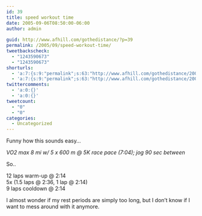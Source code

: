 ```yaml
---
id: 39
title: speed workout time
date: 2005-09-06T08:50:00-06:00
author: admin
  
guid: http://www.afhill.com/gothedistance/?p=39
permalink: /2005/09/speed-workout-time/
tweetbackscheck:
  - "1243590673"
  - "1243590673"
shorturls:
  - 'a:7:{s:9:"permalink";s:63:"http://www.afhill.com/gothedistance/2005/09/speed-workout-time/";s:7:"tinyurl";s:25:"http://tinyurl.com/de3k7v";s:4:"isgd";s:17:"http://is.gd/hfHy";s:5:"bitly";s:18:"http://bit.ly/K25L";s:5:"snipr";s:22:"http://snipr.com/aqwaq";s:5:"snurl";s:22:"http://snurl.com/aqwaq";s:7:"snipurl";s:24:"http://snipurl.com/aqwaq";}'
  - 'a:7:{s:9:"permalink";s:63:"http://www.afhill.com/gothedistance/2005/09/speed-workout-time/";s:7:"tinyurl";s:25:"http://tinyurl.com/de3k7v";s:4:"isgd";s:17:"http://is.gd/hfHy";s:5:"bitly";s:18:"http://bit.ly/K25L";s:5:"snipr";s:22:"http://snipr.com/aqwaq";s:5:"snurl";s:22:"http://snurl.com/aqwaq";s:7:"snipurl";s:24:"http://snipurl.com/aqwaq";}'
twittercomments:
  - 'a:0:{}'
  - 'a:0:{}'
tweetcount:
  - "0"
  - "0"
categories:
  - Uncategorized
---
```

Funny how this sounds easy&#8230; 

_VO2 max 8 mi w/ 5 x 600 m @ 5K race pace (7:04); jog 90 sec between_

So..

12 laps warm-up @ 2:14  
5x (1.5 laps @ 2:36, 1 lap @ 2:14)  
9 laps cooldown @ 2:14

I almost wonder if my rest periods are simply too long, but I don&#8217;t know if I want to mess around with it anymore.